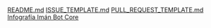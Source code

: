 [README.md](https://github.com/Thrumanshow/tiktok-iman-bot-core/blob/main/hoja-de-ruta/roadmap.md)
[ISSUE_TEMPLATE.md](https://github.com/Thrumanshow/tiktok-iman-bot-core/blob/434777f418ba19d8b6cb9abfd635efc49ed18ef4/mkdir%20-p%20.github%20nano%20.github/ISSUE_TEMPLATE.md)
[PULL_REQUEST_TEMPLATE.md](https://github.com/Thrumanshow/tiktok-iman-bot-core/blob/c8cc6df779a9d857f611a95a8939c33cc35f71e3/mkdir%20-p%20.github%20nano%20.github/PULL_REQUEST_TEMPLATE.md)
[Infografía Imán Bot Core](https://github.com/Thrumanshow/tiktok-iman-bot-core/blob/854185a51c643d4ec61908ca204733dda2cec5cd/tiktok-iman-bot-core%20.jpg)
